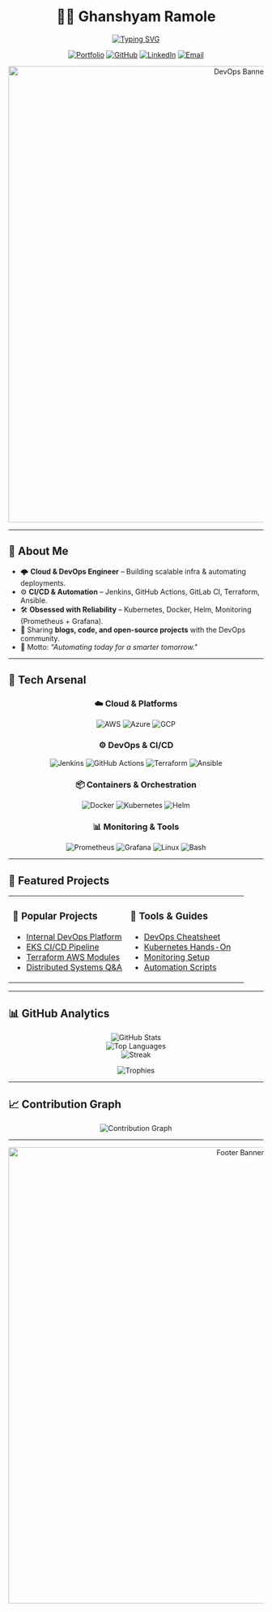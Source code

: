 <!-- Profile Header -->
<div align="center">

# 👨‍💻 Ghanshyam Ramole  
[![Typing SVG](https://readme-typing-svg.demolab.com?font=Fira+Code&weight=600&size=28&pause=1000&color=00C2FF&center=true&vCenter=true&width=750&lines=DevOps+Engineer+%7C+Cloud+%7C+Automation;Kubernetes+%7C+Terraform+%7C+AWS;Scaling+Infrastructure+%26+Automating+Everything)](https://git.io/typing-svg)

[![Portfolio](https://img.shields.io/badge/🌐%20Portfolio-ghanshyam23.netlify.app-0A0A0A?style=for-the-badge&logo=vercel&logoColor=white)](https://ghanshyam23.netlify.app)
[![GitHub](https://img.shields.io/badge/GitHub-GhanshyamRamole-181717?style=for-the-badge&logo=github)](https://github.com/GhanshyamRamole)
[![LinkedIn](https://img.shields.io/badge/LinkedIn-Connect-0077B5?style=for-the-badge&logo=linkedin)](https://linkedin.com/in/ghanshyamramole)
[![Email](https://img.shields.io/badge/Email-Contact-D14836?style=for-the-badge&logo=gmail&logoColor=white)](mailto:ghanshyamramole999@gmail.com)

<img src="https://media.licdn.com/dms/image/v2/D4D16AQECJjUc4fMtxQ/profile-displaybackgroundimage-shrink_350_1400/B4DZfbB6SzH4AY-/0/1751726401456?e=1760572800&v=beta&t=f0O6VwpIRoaSqzsM8dPrFz8fvIN3VepmT0svaKC7mLk" alt="DevOps Banner" width="900px"/>

</div>

---

## 🚀 About Me  

- 🌩️ **Cloud & DevOps Engineer** – Building scalable infra & automating deployments.  
- ⚙️ **CI/CD & Automation** – Jenkins, GitHub Actions, GitLab CI, Terraform, Ansible.  
- 🛠️ **Obsessed with Reliability** – Kubernetes, Docker, Helm, Monitoring (Prometheus + Grafana).  
- 📝 Sharing **blogs, code, and open-source projects** with the DevOps community.  
- 🎯 Motto: *"Automating today for a smarter tomorrow."*  

---

## 🔧 Tech Arsenal  

<div align="center">

### ☁️ Cloud & Platforms  
![AWS](https://img.shields.io/badge/AWS-%23FF9900.svg?style=for-the-badge&logo=amazon-aws&logoColor=white)
![Azure](https://img.shields.io/badge/Azure-%230072C6.svg?style=for-the-badge&logo=microsoftazure&logoColor=white)
![GCP](https://img.shields.io/badge/GCP-%234285F4.svg?style=for-the-badge&logo=google-cloud&logoColor=white)

### ⚙️ DevOps & CI/CD  
![Jenkins](https://img.shields.io/badge/Jenkins-%232C5263.svg?style=for-the-badge&logo=jenkins&logoColor=white)
![GitHub Actions](https://img.shields.io/badge/GitHub%20Actions-%232671E5.svg?style=for-the-badge&logo=githubactions&logoColor=white)
![Terraform](https://img.shields.io/badge/Terraform-%235835CC.svg?style=for-the-badge&logo=terraform&logoColor=white)
![Ansible](https://img.shields.io/badge/Ansible-%231A1918.svg?style=for-the-badge&logo=ansible&logoColor=white)

### 📦 Containers & Orchestration  
![Docker](https://img.shields.io/badge/Docker-%230db7ed.svg?style=for-the-badge&logo=docker&logoColor=white)
![Kubernetes](https://img.shields.io/badge/Kubernetes-%23326ce5.svg?style=for-the-badge&logo=kubernetes&logoColor=white)
![Helm](https://img.shields.io/badge/Helm-%230F1689.svg?style=for-the-badge&logo=helm&logoColor=white)

### 📊 Monitoring & Tools  
![Prometheus](https://img.shields.io/badge/Prometheus-E6522C?style=for-the-badge&logo=Prometheus&logoColor=white)
![Grafana](https://img.shields.io/badge/Grafana-%23F46800.svg?style=for-the-badge&logo=grafana&logoColor=white)
![Linux](https://img.shields.io/badge/Linux-000?style=for-the-badge&logo=linux&logoColor=white)
![Bash](https://img.shields.io/badge/Shell_Scripting-121011?style=for-the-badge&logo=gnu-bash&logoColor=white)

</div>

---

## 📂 Featured Projects  

<table>
<tr>
<td width="50%">

### 🌟 Popular Projects  
- [Internal DevOps Platform](https://github.com/ghanshyam23/internal-devops-platform)  
- [EKS CI/CD Pipeline](https://github.com/ghanshyam23/eks-cicd-pipeline)  
- [Terraform AWS Modules](https://github.com/ghanshyam23/terraform-aws-modules)  
- [Distributed Systems Q&A](https://github.com/ghanshyam23/distributed-systems)  

</td>
<td width="50%">

### 🔧 Tools & Guides  
- [DevOps Cheatsheet](https://github.com/ghanshyam23/devops-cheatsheet)  
- [Kubernetes Hands-On](https://github.com/ghanshyam23/kubernetes-labs)  
- [Monitoring Setup](https://github.com/ghanshyam23/monitoring-stack)  
- [Automation Scripts](https://github.com/ghanshyam23/automation-scripts)  

</td>
</tr>
</table>

---

## 📊 GitHub Analytics  

<div align="center">

![GitHub Stats](https://github-readme-stats.vercel.app/api?username=GhanshyamRamole&show_icons=true&theme=tokyonight&hide_border=true&count_private=true)  
![Top Languages](https://github-readme-stats.vercel.app/api/top-langs/?username=GhanshyamRamole&layout=compact&theme=tokyonight&hide_border=true)  
![Streak](https://github-readme-streak-stats.herokuapp.com?user=GhanshyamRamole&theme=tokyonight&hide_border=true)  

![Trophies](https://github-profile-trophy.vercel.app/?username=GhanshyamRamole&theme=tokyonight&no-frame=true&margin-w=10&row=1&column=7)

</div>

---

## 📈 Contribution Graph  

<p align="center">
  <img src="https://pattemdigital.com/production/wp-content/uploads/2024/07/banner-image-1-8-1024x411.webp" alt="Contribution Graph"/>
</p>


---

<div align="center">
  <img src="https://chatgpt.com/backend-api/estuary/content?id=file-8WCrmzoUAqzASWuRcwck4b&ts=488455&p=fs&cid=1&sig=d772bb5eeb92261637a051af96bd47d6f69c871ef13a7b2af3c5a5a3c4272d1a&v=0" alt="Footer Banner" width="900px"/>
</div>
